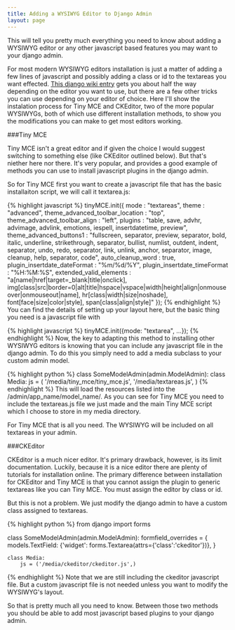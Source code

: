 ```yaml
---
title: Adding a WYSIWYG Editor to Django Admin
layout: page
---
```


This will tell you pretty much everything you need to know about adding a WYSIWYG editor or any other javascript based features you may want to your django admin.

For most modern WYSIWYG editors installation is just a matter of adding a few lines of javascript and possibly adding a class or id to the textareas you want effected.  [This django wiki entry](https://code.djangoproject.com/wiki/AddWYSIWYGEditor) gets you about half the way depending on the editor you want to use, but there are a few other tricks you can use depending on your editor of choice.  Here I'll show the instalation process for  Tiny MCE and CKEditor, two of the more popular WYSIWYGs, both of which use different installation methods, to show you the modifications you can make to get most editors working.

###Tiny MCE

Tiny MCE isn't a great editor and if given the choice I would suggest switching to something else (like CKEditor outlined below). But that's niether here nor there.  It's very popular, and provides a good example of methods you can use to install javascript plugins in the django admin.

So for Tiny MCE first you want to create a javascript file that has the basic installaiton script, we will call it textarea.js:

{% highlight javascript %}
tinyMCE.init({
  mode : "textareas",
  theme : "advanced",
  theme_advanced_toolbar_location : "top",
  theme_advanced_toolbar_align : "left",
  plugins : "table, save, advhr, advimage, advlink, emotions, iespell, insertdatetime, preview",
  theme_advanced_buttons1 : "fullscreen, separator, preview, separator, bold, italic, underline, strikethrough, separator, bullist, numlist, outdent, indent, separator, undo, redo, separator, link, unlink, anchor, separator, image, cleanup, help, separator, code",
  auto_cleanup_word : true,
  plugin_insertdate_dateFormat : "%m/%d/%Y",
  plugin_insertdate_timeFormat : "%H:%M:%S",
  extended_valid_elements : "a[name|href|target=_blank|title|onclick], img[class|src|border=0|alt|title|hspace|vspace|width|height|align|onmouseover|onmouseout|name], hr[class|width|size|noshade], font[face|size|color|style], span[class|align|style]"
});
{% endhighlight %}
You can find the details of setting up your layout here, but the basic thing you need is a javascript file with

{% highlight javascript %}
tinyMCE.init({mode: "textarea", ...});
{% endhighlight %}
Now, the key to adapting this method to installing other WYSIWYG editors is knowing that you can include any javascript file in the django admin.  To do this you simply need to add a media subclass to your custom admin model.

{% highlight python %}
class SomeModelAdmin(admin.ModelAdmin):
    class Media:
        js = (
            '/media/tiny_mce/tiny_mce.js',
            '/media/textareas.js',
        )
{% endhighlight %}
This will load the resources listed into the /admin/app_name/model_name/.  As you can see for Tiny MCE you need to include the textareas.js file we just made and the main Tiny MCE script which I choose to store in my media directory.

For Tiny MCE that is all you need.  The WYSIWYG will be included on all textareas in your admin.

###CKEditor

CKEditor is a much nicer editor.  It's primary drawback, however, is its limit documentation.  Luckily, because it is a nice editor there are plenty of tutorials for installation online.  The primary difference between installation for CKEditor and Tiny MCE is that you cannot assign the plugin to generic textareas like you can Tiny MCE. You must assign the editor by class or id.

But this is not a problem.  We just modify the django admin to have a custom class assigned to textareas.

{% highlight python %}
from django import forms

class SomeModelAdmin(admin.ModelAdmin):
    formfield_overrides = { models.TextField: {'widget': forms.Textarea(attrs={'class':'ckeditor'})}, }

    class Media:
        js = ('/media/ckeditor/ckeditor.js',)
{% endhighlight %}
Note that we are still including the ckeditor javascript file.  But a custom javascript file is not needed unless you want to modify the WYSIWYG's layout.

So that is pretty much all you need to know.  Between those two methods you should be able to add most javascript based plugins to your django admin.
